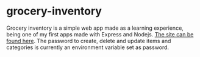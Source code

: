 # grocery-inventory

Grocery inventory is a simple web app made as a learning experience, being one of my first apps made with Express and Nodejs.
[The site can be found here](https://grocery-inventory-dyfi.onrender.com/). The password to create, delete and update items and categories is currently an environment variable set as password.
